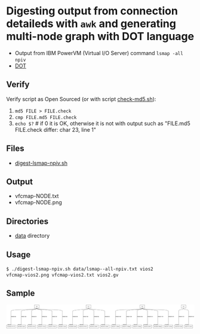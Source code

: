 # Digesting output from connection detaileds with `awk` and generating multi-node graph with <strong>DOT</strong> language
* Output from IBM PowerVM (Virtual I/O Server) command `lsmap -all npiv`
* [DOT](https://en.wikipedia.org/wiki/DOT_(graph_description_language))

## Verify
Verify script as Open Sourced (or with script [check-md5.sh](check-md5.sh)):
1. `md5 FILE > FILE.check`
1. `cmp FILE.md5 FILE.check`        
1. `echo $?` # if 0 it is OK, otherwise it is not with output such as "FILE.md5 FILE.check differ: char 23, line 1"

## Files
* [digest-lsmap-npiv.sh](digest-lsmap-npiv.sh)

## Output
* vfcmap-NODE.txt
* vfcmap-NODE.png

## Directories
* [data](data) directory

## Usage
   ```
   $ ./digest-lsmap-npiv.sh data/lsmap--all-npiv.txt vios2
   vfcmap-vios2.png vfcmap-vios2.txt vios2.gv
   ```

## Sample
<img src="https://github.com/realBjornRoden/unix/blob/master/parseout/vfcmap-vios2.png" />
